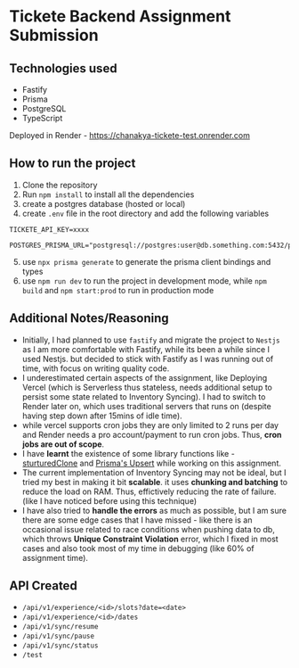 # Tickete Backend Assignment Submission

## Technologies used

- Fastify
- Prisma
- PostgreSQL
- TypeScript

Deployed in Render - https://chanakya-tickete-test.onrender.com

## How to run the project

1. Clone the repository
2. Run `npm install` to install all the dependencies
3. create a postgres database (hosted or local)
4. create `.env` file in the root directory and add the following variables

```env
TICKETE_API_KEY=xxxx

POSTGRES_PRISMA_URL="postgresql://postgres:user@db.something.com:5432/postgres"
```

5. use `npx prisma generate` to generate the prisma client bindings and types
6. use `npm run dev` to run the project in development mode, while `npm build` and `npm start:prod` to run in production mode

## Additional Notes/Reasoning

- Initially, I had planned to use `fastify` and migrate the project to `Nestjs` as I am more comfortable with Fastify, while its been a while since I used Nestjs. but decided to stick with Fastify as I was running out of time, with focus on writing quality code.
- I underestimated certain aspects of the assignment, like Deploying Vercel (which is Serverless thus stateless, needs additional setup to persist some state related to Inventory Syncing). I had to switch to Render later on, which uses traditional servers that runs on (despite having step down after 15mins of idle time).
- while vercel supports cron jobs they are only limited to 2 runs per day and Render needs a pro account/payment to run cron jobs. Thus, __cron jobs are out of scope__.
- I have __learnt__ the existence of some library functions like - [sturturedClone](https://developer.mozilla.org/en-US/docs/Web/API/structuredClone) and [Prisma's Upsert](https://www.prisma.io/docs/reference/api-reference/prisma-client-reference#upsert) while working on this assignment.
- The current implementation of Inventory Syncing may not be ideal, but I tried my best in making it bit __scalable__. it uses __chunking and batching__ to reduce the load on RAM. Thus, effictively reducing the rate of failure. (like I have noticed before using this technique)
- I have also tried to __handle the errors__ as much as possible, but I am sure there are some edge cases that I have missed - like there is an occasional issue related to race conditions when pushing data to db, which throws __Unique Constraint Violation__ error, which I fixed in most cases and also took most of my time in debugging (like 60% of assignment time).

## API Created

- `/api/v1/experience/<id>/slots?date=<date>`
- `/api/v1/experience/<id>/dates`
- `/api/v1/sync/resume`
- `/api/v1/sync/pause`
- `/api/v1/sync/status`
- `/test`
